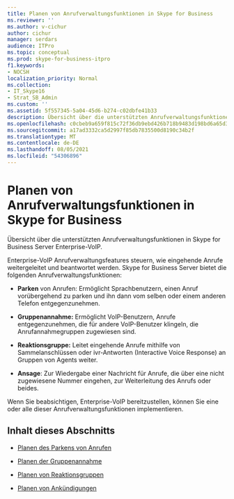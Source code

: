 ```yaml
---
title: Planen von Anrufverwaltungsfunktionen in Skype for Business
ms.reviewer: ''
ms.author: v-cichur
author: cichur
manager: serdars
audience: ITPro
ms.topic: conceptual
ms.prod: skype-for-business-itpro
f1.keywords:
- NOCSH
localization_priority: Normal
ms.collection:
- IT_Skype16
- Strat_SB_Admin
ms.custom: ''
ms.assetid: 5f557345-5a04-45d6-b274-c02dbfe41b33
description: Übersicht über die unterstützten Anrufverwaltungsfunktionen in Skype for Business Server Enterprise-VoIP.
ms.openlocfilehash: c0cbeb9a659f815c72f36db9ebd426b718b9483d198bd6a65d3f9488701cca19
ms.sourcegitcommit: a17ad3332ca5d2997f85db7835500d8190c34b2f
ms.translationtype: MT
ms.contentlocale: de-DE
ms.lasthandoff: 08/05/2021
ms.locfileid: "54306896"
---
```

# <a name="plan-for-call-management-features-in-skype-for-business"></a>Planen von Anrufverwaltungsfunktionen in Skype for Business

Übersicht über die unterstützten Anrufverwaltungsfunktionen in Skype for Business Server Enterprise-VoIP.

Enterprise-VoIP Anrufverwaltungsfeatures steuern, wie eingehende Anrufe weitergeleitet und beantwortet werden. Skype for Business Server bietet die folgenden Anrufverwaltungsfunktionen:

- **Parken** von Anrufen: Ermöglicht Sprachbenutzern, einen Anruf vorübergehend zu parken und ihn dann vom selben oder einem anderen Telefon entgegenzunehmen.

- **Gruppenannahme:** Ermöglicht VoIP-Benutzern, Anrufe entgegenzunehmen, die für andere VoIP-Benutzer klingeln, die Anrufannahmegruppen zugewiesen sind.

- **Reaktionsgruppe:** Leitet eingehende Anrufe mithilfe von Sammelanschlüssen oder ivr-Antworten (Interactive Voice Response) an Gruppen von Agents weiter.

- **Ansage**: Zur Wiedergabe einer Nachricht für Anrufe, die über eine nicht zugewiesene Nummer eingehen, zur Weiterleitung des Anrufs oder beides.

Wenn Sie beabsichtigen, Enterprise-VoIP bereitzustellen, können Sie eine oder alle dieser Anrufverwaltungsfunktionen implementieren.

## <a name="in-this-section"></a>Inhalt dieses Abschnitts

- [Planen des Parkens von Anrufen](/previous-versions/office/lync-server-2013/lync-server-2013-planning-for-call-park)

- [Planen der Gruppenannahme](/previous-versions/office/lync-server-2013/lync-server-2013-planning-for-group-call-pickup)

- [Planen von Reaktionsgruppen](/previous-versions/office/lync-server-2013/lync-server-2013-planning-for-response-groups)

- [Planen von Ankündigungen](/previous-versions/office/lync-server-2013/lync-server-2013-planning-for-announcements)